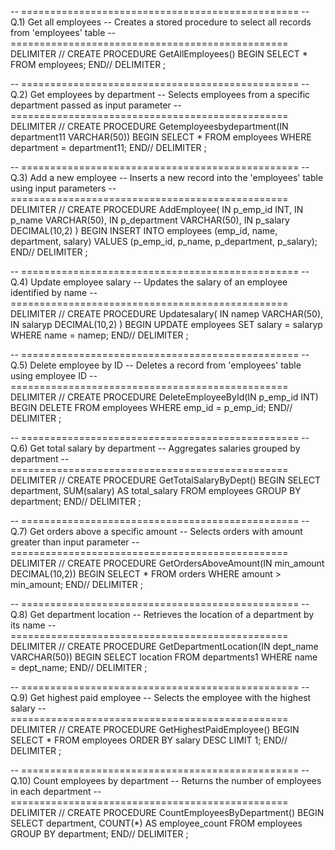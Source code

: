 -- ================================================
-- Q.1) Get all employees
-- Creates a stored procedure to select all records from 'employees' table
-- ================================================
DELIMITER //
CREATE PROCEDURE GetAllEmployees()
BEGIN
    SELECT * FROM employees;
END//
DELIMITER ;

-- ================================================
-- Q.2) Get employees by department
-- Selects employees from a specific department passed as input parameter
-- ================================================
DELIMITER //
CREATE PROCEDURE Getemployeesbydepartment(IN department11 VARCHAR(50))
BEGIN
    SELECT * FROM employees WHERE department = department11;
END//
DELIMITER ;

-- ================================================
-- Q.3) Add a new employee
-- Inserts a new record into the 'employees' table using input parameters
-- ================================================
DELIMITER //
CREATE PROCEDURE AddEmployee(
    IN p_emp_id INT,
    IN p_name VARCHAR(50),
    IN p_department VARCHAR(50),
    IN p_salary DECIMAL(10,2)
)
BEGIN
    INSERT INTO employees (emp_id, name, department, salary)
    VALUES (p_emp_id, p_name, p_department, p_salary);
END//
DELIMITER ;

-- ================================================
-- Q.4) Update employee salary
-- Updates the salary of an employee identified by name
-- ================================================
DELIMITER //
CREATE PROCEDURE Updatesalary(
    IN namep VARCHAR(50),
    IN salaryp DECIMAL(10,2)
)
BEGIN
    UPDATE employees SET salary = salaryp WHERE name = namep;
END//
DELIMITER ;

-- ================================================
-- Q.5) Delete employee by ID
-- Deletes a record from 'employees' table using employee ID
-- ================================================
DELIMITER //
CREATE PROCEDURE DeleteEmployeeById(IN p_emp_id INT)
BEGIN
    DELETE FROM employees WHERE emp_id = p_emp_id;
END//
DELIMITER ;

-- ================================================
-- Q.6) Get total salary by department
-- Aggregates salaries grouped by department
-- ================================================
DELIMITER //
CREATE PROCEDURE GetTotalSalaryByDept()
BEGIN
    SELECT department, SUM(salary) AS total_salary
    FROM employees
    GROUP BY department;
END//
DELIMITER ;

-- ================================================
-- Q.7) Get orders above a specific amount
-- Selects orders with amount greater than input parameter
-- ================================================
DELIMITER //
CREATE PROCEDURE GetOrdersAboveAmount(IN min_amount DECIMAL(10,2))
BEGIN
    SELECT * FROM orders WHERE amount > min_amount;
END//
DELIMITER ;

-- ================================================
-- Q.8) Get department location
-- Retrieves the location of a department by its name
-- ================================================
DELIMITER //
CREATE PROCEDURE GetDepartmentLocation(IN dept_name VARCHAR(50))
BEGIN
    SELECT location
    FROM departments1 
    WHERE name = dept_name;
END//
DELIMITER ;

-- ================================================
-- Q.9) Get highest paid employee
-- Selects the employee with the highest salary
-- ================================================
DELIMITER //
CREATE PROCEDURE GetHighestPaidEmployee()
BEGIN
    SELECT *
    FROM employees
    ORDER BY salary DESC
    LIMIT 1;
END//
DELIMITER ;

-- ================================================
-- Q.10) Count employees by department
-- Returns the number of employees in each department
-- ================================================
DELIMITER //
CREATE PROCEDURE CountEmployeesByDepartment()
BEGIN
    SELECT department, COUNT(*) AS employee_count
    FROM employees
    GROUP BY department;
END//
DELIMITER ;
